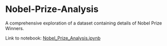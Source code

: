 # Nobel-Prize-Analysis

A comprehensive exploration of a dataset containing details of Nobel Prize Winners.

Link to notebook:
[Nobel_Prize_Analysis.ipynb](https://colab.research.google.com/drive/1rspQoKc6wsRvaMFx0NnFpBztrnP5WyVW?usp=sharing)
